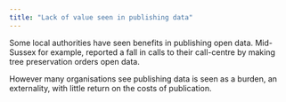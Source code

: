 ```yaml
---
title: "Lack of value seen in publishing data"
---
```


Some local authorities have seen benefits in publishing open data. Mid-Sussex for example, reported a fall in calls to their call-centre by making tree preservation orders open data. 

However many organisations see publishing data is seen as a burden, an externality, with little return on the costs of publication.